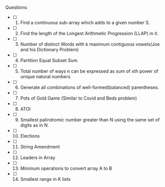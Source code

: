 Questions:
- [ ] 1. Find a continuous sub-array which adds to a given number S.
- [ ] 2. Find the length of the Longest Arithmetic Progression (LLAP) in it.
- [ ] 3. Number of distinct Words with k maximum contiguous vowels(Joe and his Dictionary Problem)
- [ ] 4. Partition Equal Subset Sum
- [ ] 5. Total number of ways n can be expressed as sum of xth power of unique natural numbers
- [ ] 6. Generate all combinations of well-formed(balanced) parentheses.
- [ ] 7. Pots of Gold Game (Similar to Covid and Beds problem)
- [ ] 8. ATOI 
- [ ] 9. Smallest palindromic number greater than N using the same set of digits as in N.
- [ ] 10. Elections
- [ ] 11. String Amendment
- [ ] 12. Leaders in Array
- [ ] 13. Minimum operations to convert array A to B 
- [ ] 14. Smallest range in K lists 
